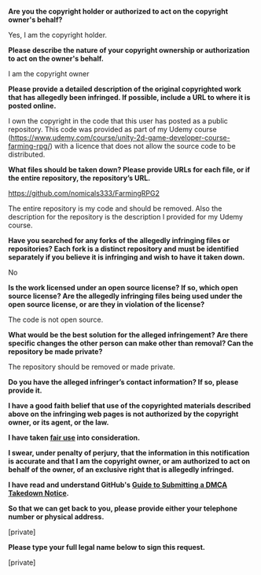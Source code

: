 **Are you the copyright holder or authorized to act on the copyright owner's behalf?**

Yes, I am the copyright holder.

**Please describe the nature of your copyright ownership or authorization to act on the owner's behalf.**

I am the copyright owner

**Please provide a detailed description of the original copyrighted work that has allegedly been infringed. If possible, include a URL to where it is posted online.**

I own the copyright in the code that this user has posted as a public repository. This code was provided as part of my Udemy course (https://www.udemy.com/course/unity-2d-game-developer-course-farming-rpg/) with a licence that does not allow the source code to be distributed.

**What files should be taken down? Please provide URLs for each file, or if the entire repository, the repository’s URL.**

https://github.com/nomicals333/FarmingRPG2  

The entire repository is my code and should be removed. Also the description for the repository is the description I provided for my Udemy course.

**Have you searched for any forks of the allegedly infringing files or repositories? Each fork is a distinct repository and must be identified separately if you believe it is infringing and wish to have it taken down.**

No

**Is the work licensed under an open source license? If so, which open source license? Are the allegedly infringing files being used under the open source license, or are they in violation of the license?**

The code is not open source.

**What would be the best solution for the alleged infringement? Are there specific changes the other person can make other than removal? Can the repository be made private?**

The repository should be removed or made private.

**Do you have the alleged infringer’s contact information? If so, please provide it.**

**I have a good faith belief that use of the copyrighted materials described above on the infringing web pages is not authorized by the copyright owner, or its agent, or the law.**

**I have taken <a href="https://www.lumendatabase.org/topics/22">fair use</a> into consideration.**

**I swear, under penalty of perjury, that the information in this notification is accurate and that I am the copyright owner, or am authorized to act on behalf of the owner, of an exclusive right that is allegedly infringed.**

**I have read and understand GitHub's <a href="https://docs.github.com/articles/guide-to-submitting-a-dmca-takedown-notice/">Guide to Submitting a DMCA Takedown Notice</a>.**

**So that we can get back to you, please provide either your telephone number or physical address.**

[private]  

**Please type your full legal name below to sign this request.**

[private]
